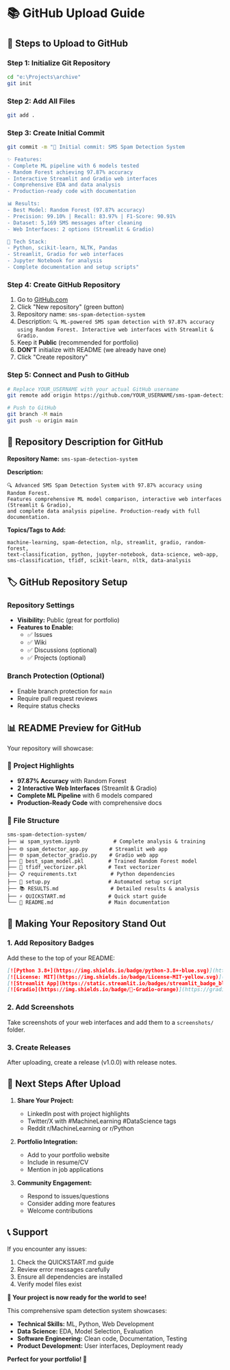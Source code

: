 # 📚 GitHub Upload Guide

## 🚀 Steps to Upload to GitHub

### Step 1: Initialize Git Repository
```bash
cd "e:\Projects\archive"
git init
```

### Step 2: Add All Files
```bash
git add .
```

### Step 3: Create Initial Commit
```bash
git commit -m "🎉 Initial commit: SMS Spam Detection System

✨ Features:
- Complete ML pipeline with 6 models tested
- Random Forest achieving 97.87% accuracy
- Interactive Streamlit and Gradio web interfaces
- Comprehensive EDA and data analysis
- Production-ready code with documentation

📊 Results:
- Best Model: Random Forest (97.87% accuracy)
- Precision: 99.10% | Recall: 83.97% | F1-Score: 90.91%
- Dataset: 5,169 SMS messages after cleaning
- Web Interfaces: 2 options (Streamlit & Gradio)

🔧 Tech Stack:
- Python, scikit-learn, NLTK, Pandas
- Streamlit, Gradio for web interfaces
- Jupyter Notebook for analysis
- Complete documentation and setup scripts"
```

### Step 4: Create GitHub Repository
1. Go to [GitHub.com](https://github.com)
2. Click "New repository" (green button)
3. Repository name: `sms-spam-detection-system`
4. Description: `🔍 ML-powered SMS spam detection with 97.87% accuracy using Random Forest. Interactive web interfaces with Streamlit & Gradio.`
5. Keep it **Public** (recommended for portfolio)
6. **DON'T** initialize with README (we already have one)
7. Click "Create repository"

### Step 5: Connect and Push to GitHub
```bash
# Replace YOUR_USERNAME with your actual GitHub username
git remote add origin https://github.com/YOUR_USERNAME/sms-spam-detection-system.git

# Push to GitHub
git branch -M main
git push -u origin main
```

## 📝 Repository Description for GitHub

**Repository Name:** `sms-spam-detection-system`

**Description:**
```
🔍 Advanced SMS Spam Detection System with 97.87% accuracy using Random Forest. 
Features comprehensive ML model comparison, interactive web interfaces (Streamlit & Gradio), 
and complete data analysis pipeline. Production-ready with full documentation.
```

**Topics/Tags to Add:**
```
machine-learning, spam-detection, nlp, streamlit, gradio, random-forest, 
text-classification, python, jupyter-notebook, data-science, web-app, 
sms-classification, tfidf, scikit-learn, nltk, data-analysis
```

## 🏷️ GitHub Repository Setup

### Repository Settings
- **Visibility:** Public (great for portfolio)
- **Features to Enable:**
  - ✅ Issues
  - ✅ Wiki
  - ✅ Discussions (optional)
  - ✅ Projects (optional)

### Branch Protection (Optional)
- Enable branch protection for `main`
- Require pull request reviews
- Require status checks

## 📊 README Preview for GitHub

Your repository will showcase:

### 🎯 **Project Highlights**
- **97.87% Accuracy** with Random Forest
- **2 Interactive Web Interfaces** (Streamlit & Gradio)
- **Complete ML Pipeline** with 6 models compared
- **Production-Ready Code** with comprehensive docs

### 📁 **File Structure**
```
sms-spam-detection-system/
├── 📊 spam_system.ipynb           # Complete analysis & training
├── 🌐 spam_detector_app.py       # Streamlit web app
├── 🌐 spam_detector_gradio.py    # Gradio web app
├── 🤖 best_spam_model.pkl        # Trained Random Forest model
├── 🔧 tfidf_vectorizer.pkl       # Text vectorizer
├── 📋 requirements.txt           # Python dependencies
├── 🚀 setup.py                   # Automated setup script
├── 📚 RESULTS.md                 # Detailed results & analysis
├── ⚡ QUICKSTART.md              # Quick start guide
└── 📖 README.md                  # Main documentation
```

## 🌟 Making Your Repository Stand Out

### 1. Add Repository Badges
Add these to the top of your README:

```markdown
[![Python 3.8+](https://img.shields.io/badge/python-3.8+-blue.svg)](https://www.python.org/downloads/)
[![License: MIT](https://img.shields.io/badge/License-MIT-yellow.svg)](https://opensource.org/licenses/MIT)
[![Streamlit App](https://static.streamlit.io/badges/streamlit_badge_black_white.svg)](https://streamlit.io/)
[![Gradio](https://img.shields.io/badge/🤗-Gradio-orange)](https://gradio.app/)
```

### 2. Add Screenshots
Take screenshots of your web interfaces and add them to a `screenshots/` folder.

### 3. Create Releases
After uploading, create a release (v1.0.0) with release notes.

## 🎯 Next Steps After Upload

1. **Share Your Project:**
   - LinkedIn post with project highlights
   - Twitter/X with #MachineLearning #DataScience tags
   - Reddit r/MachineLearning or r/Python

2. **Portfolio Integration:**
   - Add to your portfolio website
   - Include in resume/CV
   - Mention in job applications

3. **Community Engagement:**
   - Respond to issues/questions
   - Consider adding more features
   - Welcome contributions

## 📞 Support

If you encounter any issues:
1. Check the QUICKSTART.md guide
2. Review error messages carefully
3. Ensure all dependencies are installed
4. Verify model files exist

**🎉 Your project is now ready for the world to see!**

This comprehensive spam detection system showcases:
- **Technical Skills:** ML, Python, Web Development
- **Data Science:** EDA, Model Selection, Evaluation
- **Software Engineering:** Clean code, Documentation, Testing
- **Product Development:** User interfaces, Deployment ready

**Perfect for your portfolio! 🚀**
